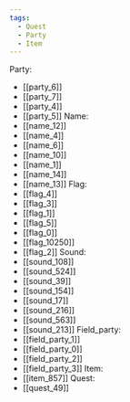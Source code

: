 ```yaml
---
tags:
  - Quest
  - Party
  - Item
---
```

Party:
- [[party_6]]
- [[party_7]]
- [[party_4]]
- [[party_5]]
Name:
- [[name_12]]
- [[name_4]]
- [[name_6]]
- [[name_10]]
- [[name_1]]
- [[name_14]]
- [[name_13]]
Flag:
- [[flag_4]]
- [[flag_3]]
- [[flag_1]]
- [[flag_5]]
- [[flag_0]]
- [[flag_10250]]
- [[flag_2]]
Sound:
- [[sound_108]]
- [[sound_524]]
- [[sound_39]]
- [[sound_154]]
- [[sound_17]]
- [[sound_216]]
- [[sound_563]]
- [[sound_213]]
Field_party:
- [[field_party_1]]
- [[field_party_0]]
- [[field_party_2]]
- [[field_party_3]]
Item:
- [[item_857]]
Quest:
- [[quest_49]]
